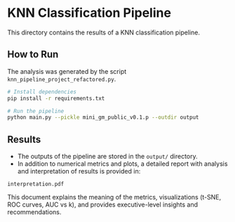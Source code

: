 # KNN Classification Pipeline

This directory contains the results of a KNN classification pipeline.

## How to Run

The analysis was generated by the script `knn_pipeline_project_refactored.py`.

```bash
# Install dependencies
pip install -r requirements.txt

# Run the pipeline
python main.py --pickle mini_gm_public_v0.1.p --outdir output
````

## Results

* The outputs of the pipeline are stored in the `output/` directory.
* In addition to numerical metrics and plots, a detailed report with analysis and interpretation of results is provided in:

```
interpretation.pdf
```

This document explains the meaning of the metrics, visualizations (t-SNE, ROC curves, AUC vs k), and provides executive-level insights and recommendations.

```

